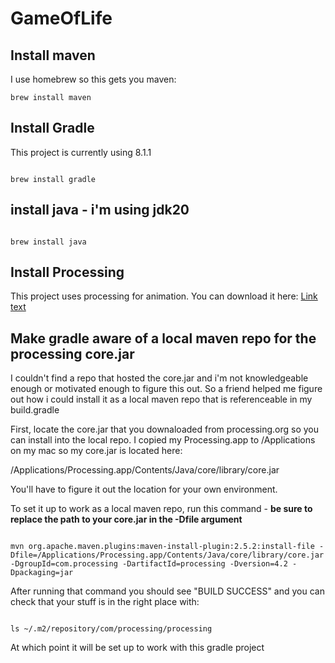 # GameOfLife

## Install maven 
I use homebrew so this gets you maven:

<pre><code>brew install maven
</code></pre>

## Install Gradle
This project is currently using 8.1.1

<pre><code>
brew install gradle
</code></pre>

## install java - i'm using jdk20
<pre><code>
brew install java
</code></pre>

## Install Processing

This project uses processing for animation.  You can download it here: [Link text](https://processing.org/download)

## Make gradle aware of a local maven repo for the processing core.jar
I couldn't find a repo that hosted the core.jar and i'm not knowledgeable enough or motivated enough to figure this out.  So a friend helped me figure out how i could install it as a local maven repo that is referenceable in my build.gradle

First, locate the core.jar that you downaloaded from processing.org so you can install into the local repo.  I copied my Processing.app to /Applications on my mac so my core.jar is located here:

/Applications/Processing.app/Contents/Java/core/library/core.jar

You'll have to figure it out the location for your own environment.

To set it up to work as a local maven repo, run this command - **be sure to replace the path to your core.jar in the -Dfile argument** 

<pre><code>
mvn org.apache.maven.plugins:maven-install-plugin:2.5.2:install-file -Dfile=/Applications/Processing.app/Contents/Java/core/library/core.jar -DgroupId=com.processing -DartifactId=processing -Dversion=4.2 -Dpackaging=jar
</code></pre>

After running that command you should see "BUILD SUCCESS" and you can check that your stuff is in the right place with: 

<pre><code>
ls ~/.m2/repository/com/processing/processing
</code></pre>

At which point it will be set up to work with this gradle project
